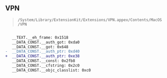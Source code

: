 ## VPN

> `/System/Library/ExtensionKit/Extensions/VPN.appex/Contents/MacOS/VPN`

```diff

   __TEXT.__eh_frame: 0x1518
   __DATA_CONST.__auth_got: 0xda0
   __DATA_CONST.__got: 0x648
-  __DATA_CONST.__auth_ptr: 0xd40
+  __DATA_CONST.__auth_ptr: 0xe38
   __DATA_CONST.__const: 0x2fb8
   __DATA_CONST.__cfstring: 0x2c0
   __DATA_CONST.__objc_classlist: 0xc0

```
